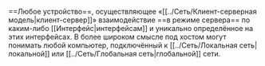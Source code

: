 ==Любое устройство==, осуществляющее «[[../Сеть/Клиент-серверная модель|клиент-сервер]]» взаимодействие ==в режиме сервера== по каким-либо [[Интерфейс|интерфейсам]] и уникально определённое на этих интерфейсах. В более широком смысле под хостом могут понимать любой компьютер, подключённый к [[../Сеть/Локальная сеть|локальной]] или [[../Сеть/Глобальная сеть|глобальной]] сети.